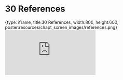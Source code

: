 # 30 References
 
{type: iframe, title:30 References, width:800, height:600, poster:resources/chapt_screen_images/references.png}
![](https://hutchdatascience.org/AI_for_Decision_Makers/no_toc/references.html)
 

 
